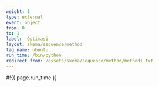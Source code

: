 ```yaml
---
weight: 1
type: external
event: object
from: 0
to: 1
label:  Optimasi
layout: skema/sequence/method
tag_name: ubuntu
run_time: /bin/python
redirect_from: /assets/skema/sequence/method/method1.txt
---
```

#!{{ page.run_time }}
